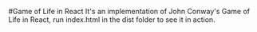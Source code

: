 #Game of Life in React
It's an implementation of John Conway's Game of Life in React, run index.html in the dist folder to see it in action.
